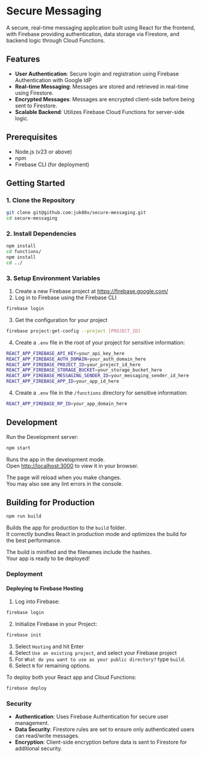 # Secure Messaging

A secure, real-time messaging application built using React for the frontend, with Firebase providing authentication, data storage via Firestore, and backend logic through Cloud Functions.

## Features

- **User Authentication**: Secure login and registration using Firebase Authentication with Google IdP
- **Real-time Messaging**: Messages are stored and retrieved in real-time using Firestore.
- **Encrypted Messages**: Messages are encrypted client-side before being sent to Firestore.
- **Scalable Backend**: Utilizes Firebase Cloud Functions for server-side logic.

## Prerequisites

- Node.js (v23 or above)
- npm
- Firebase CLI (for deployment)

## Getting Started

### 1. Clone the Repository
```bash
git clone git@github.com:juk80x/secure-messaging.git
cd secure-messaging
```

### 2. Install Dependencies
```bash
npm install
cd functions/
npm install
cd ../
```

### 3. Setup Environment Variables
1. Create a new Firebase project at 
   https://firebase.google.com/
2. Log in to Firebase using the Firebase CLI
```bash
firebase login
```
3. Get the configuration for your project
```bash
firebase project:get-config --project [PROJECT_ID]
```
4. Create a `.env` file in the root of your project for sensitive information:
```bash
REACT_APP_FIREBASE_API_KEY=your_api_key_here
REACT_APP_FIREBASE_AUTH_DOMAIN=your_auth_domain_here
REACT_APP_FIREBASE_PROJECT_ID=your_project_id_here
REACT_APP_FIREBASE_STORAGE_BUCKET=your_storage_bucket_here
REACT_APP_FIREBASE_MESSAGING_SENDER_ID=your_messaging_sender_id_here
REACT_APP_FIREBASE_APP_ID=your_app_id_here
```
4. Create a `.env` file in the `/functions` directory for sensitive information:
```bash
REACT_APP_FIREBASE_RP_ID=your_app_domain_here
```
## Development
Run the Development server:
```bash
npm start
```

Runs the app in the development mode.\
Open [http://localhost:3000](http://localhost:3000) to view it in your browser.

The page will reload when you make changes.\
You may also see any lint errors in the console.

## Building for Production
```bash
npm run build
```

Builds the app for production to the `build` folder.\
It correctly bundles React in production mode and optimizes the build for the best performance.

The build is minified and the filenames include the hashes.\
Your app is ready to be deployed!

### Deployment
#### Deploying to Firebase Hosting
1. Log into Firebase:
```bash
firebase login
```
2. Initialize Firebase in your Project:
```bash
firebase init
```
3. Select `Hosting` and hit Enter
4. Select `Use an existing project`, and select your Firebase project
5. For `What do you want to use as your public directory?` type `build`.
6. Select `N` for remaining options.

To deploy both your React app and Cloud Functions:
```bash
firebase deploy
```

### Security
- **Authentication**: Uses Firebase Authentication for secure user management.
- **Data Security**: Firestore rules are set to ensure only authenticated users can read/write messages.
- **Encryption**: Client-side encryption before data is sent to Firestore for additional security.

